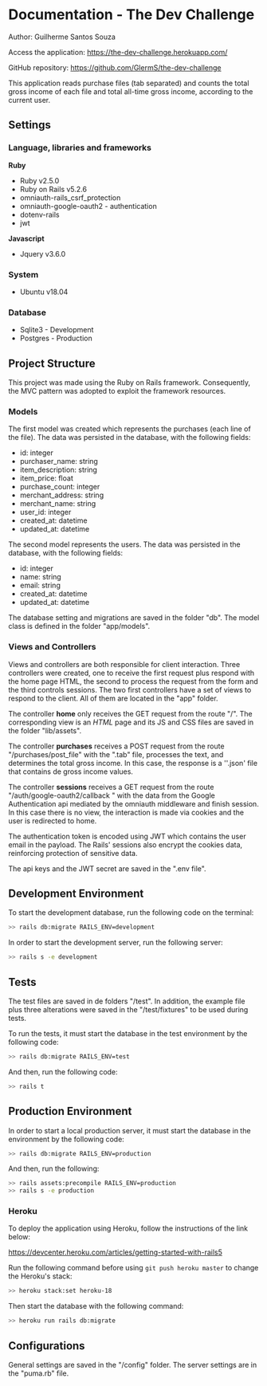# Documentation - The Dev Challenge

Author: Guilherme Santos Souza

Access the application: https://the-dev-challenge.herokuapp.com/

GitHub repository: https://github.com/GlermS/the-dev-challenge

This application reads purchase files (tab separated) and counts the total gross income of each file and total all-time gross income, according to the current user.

## Settings

### Language, libraries and frameworks

**Ruby**

* Ruby v2.5.0
* Ruby on Rails v5.2.6
* omniauth-rails_csrf_protection
* omniauth-google-oauth2 - authentication
* dotenv-rails
* jwt

**Javascript**

* Jquery v3.6.0

### System

* Ubuntu v18.04

### Database

* Sqlite3 - Development
* Postgres - Production

## Project Structure

This project was made using the Ruby on Rails framework. Consequently, the MVC pattern was adopted to exploit the framework resources.

### Models

The first model was created which represents the purchases (each line of the file). The data was persisted in the database, with the following fields:

* id: integer
* purchaser_name: string
* item_description: string
* item_price: float
* purchase_count: integer
* merchant_address: string
* merchant_name: string
* user_id: integer
* created_at: datetime
* updated_at: datetime

The second model represents the users. The data was persisted in the database, with the following fields:

* id: integer
* name: string
* email: string
* created_at: datetime
* updated_at: datetime

The database setting and migrations are saved in the folder "db". The model class is defined in the folder "app/models".

### Views and Controllers

Views and controllers are both responsible for client interaction. Three controllers were created, one to receive the first request plus respond with the home page HTML, the second to process the request from the form and the third controls sessions. The two first controllers have a set of views to respond to the client. All of them are located in the "app" folder.

The controller **home** only receives the GET request from the route "/". The corresponding view is an *HTML* page and its JS and CSS files are saved in the folder "lib/assets". 

The controller **purchases** receives a POST request from the route "/purchases/post_file" with the ".tab" file, processes the text, and determines the total gross income. In this case, the response is a ''.json' file that contains de gross income values.

The controller **sessions** receives a GET request from the route "/auth/google-oauth2/callback " with the data from the Google Authentication api mediated by the omniauth middleware and finish session. In this case there is no view, the interaction is made via cookies and the user is redirected to home. 

The authentication token is encoded using JWT which contains the user email in the payload. The Rails' sessions also encrypt the cookies data, reinforcing protection of sensitive data.

The api keys and the JWT secret are saved in the ".env file".

## Development Environment

To start the development database, run the following code on the terminal:

```bash
>> rails db:migrate RAILS_ENV=development
```

In order to start the development server, run the following server:

```bash
>> rails s -e development
```

## Tests

The test files are saved in de folders "/test". In addition, the example file plus three alterations were saved in the "/test/fixtures" to be used during tests.

To run the tests, it must start the database in the test environment by the following code:

```bash
>> rails db:migrate RAILS_ENV=test
```

And then, run the following code:

```bash
>> rails t
```

## Production Environment

In order to start a local production server, it must start the database in the environment by the following code:

```bash
>> rails db:migrate RAILS_ENV=production
```

And then, run the following:

```bash
>> rails assets:precompile RAILS_ENV=production
>> rails s -e production
```

### Heroku

To deploy the application using Heroku, follow the instructions of the link below:

https://devcenter.heroku.com/articles/getting-started-with-rails5

Run the following command before using `git push heroku master` to change the Heroku's stack:

```bash
>> heroku stack:set heroku-18
```

Then start the database with the following command:

```bash
>> heroku run rails db:migrate
```



## Configurations

General settings are saved in the "/config" folder. The server settings are in the "puma.rb" file.

